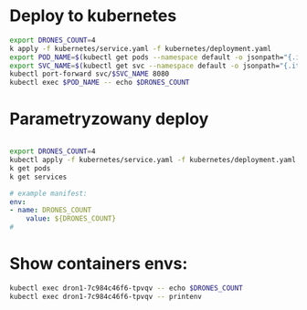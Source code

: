 # Deploy to kubernetes
```bash
export DRONES_COUNT=4
k apply -f kubernetes/service.yaml -f kubernetes/deployment.yaml
export POD_NAME=$(kubectl get pods --namespace default -o jsonpath="{.items[0].metadata.name}")
export SVC_NAME=$(kubectl get svc --namespace default -o jsonpath="{.items[0].metadata.name}")
kubectl port-forward svc/$SVC_NAME 8080
kubectl exec $POD_NAME -- echo $DRONES_COUNT

```

# Parametryzowany deploy
```bash

export DRONES_COUNT=4
kubectl apply -f kubernetes/service.yaml -f kubernetes/deployment.yaml
k get pods
k get services
```
```yaml
# example manifest:
env:
- name: DRONES_COUNT
    value: ${DRONES_COUNT}
#
```

    

# Show containers envs:
```bash
kubectl exec dron1-7c984c46f6-tpvqv -- echo $DRONES_COUNT
kubectl exec dron1-7c984c46f6-tpvqv -- printenv
```
